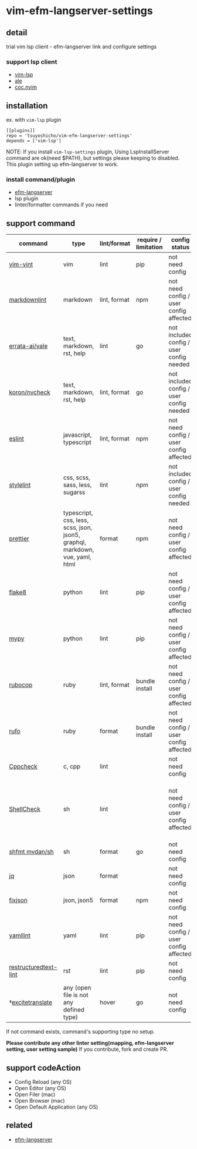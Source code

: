 # vim-efm-langserver-settings

## detail

trial vim lsp client - efm-langserver link and configure settings

### support lsp client

- [vim-lsp](https://github.com/prabirshrestha/vim-lsp)
- [ale](https://github.com/dense-analysis/ale)
- [coc.nvim](https://github.com/neoclide/coc.nvim)

## installation

ex. with `vim-lsp` plugin

```vim
[[plugins]]
repo = 'tsuyoshicho/vim-efm-langserver-settings'
depends = ['vim-lsp']
```

NOTE:
If you install `vim-lsp-settings` plugin, Using LspInstallServer command are ok(need $PATH), but settings please keeping to disabled.
This plugin setting up efm-langserver to work.

### install command/plugin

- [efm-langserver](https://github.com/mattn/efm-langserver)
- lsp plugin
- linter/formatter commands if you need

## support command

| command                                                                  | type                                                                         | lint/format  | require / limitation | config status                            | note                                                                                                                                                                                                                                                                                                                      |
|--------------------------------------------------------------------------|------------------------------------------------------------------------------|--------------|----------------------|------------------------------------------|---------------------------------------------------------------------------------------------------------------------------------------------------------------------------------------------------------------------------------------------------------------------------------------------------------------------------|
| [vim-vint](https://pypi.org/project/vim-vint/)                           | vim                                                                          | lint         | pip                  | not need config                          |                                                                                                                                                                                                                                                                                                                           |
| [markdownlint](https://www.npmjs.com/package/markdownlint)               | markdown                                                                     | lint, format | npm                  | not need config / user config affected   | `.markdownlint.json` in the current directory.<br> [setting in project root sample](example/efm-langserver/root/.markdownlint.json).                                                                                                                                                                                      |
| [errata-ai/vale](https://github.com/errata-ai/vale)                      | text, markdown, rst, help                                                    | lint         | go                   | not included config / user config needed | `.vale.ini` in the current directory.<br> or in `$HOME` directory. <br> [setting in home sample](example/efm-langserver/home/.vale.ini).                                                                                                                                                                                  |
| [koron/nvcheck](https://github.com/koron/nvcheck)                        | text, markdown, rst, help                                                    | lint, format | go                   | not included config / user config needed | `dict.yml` in the project root.<br> [sample in vimdoc-jp-working](https://github.com/vim-jp/vimdoc-ja-working/blob/master/dict.yml).                                                                                                                                                                                      |
| [eslint](https://www.npmjs.com/package/eslint)                           | javascript, typescript                                                       | lint, format | npm                  | not need config / user config affected   | `.eslintrc.js`, `.eslintrc.yaml (yml)`, `.eslintrc.json` or setting into `package.json` in the project root.                                                                                                                                                                                                              |
| [stylelint](https://www.npmjs.com/package/stylelint)                     | css, scss, sass, less, sugarss                                               | lint         | npm                  | not included config / user config needed | `.stylelintrc.json` in the project root.                                                                                                                                                                                                                                                                                  |
| [prettier](https://www.npmjs.com/package/prettier)                       | typescript, css, less, scss, json, json5, graphql, markdown, vue, yaml, html | format       | npm                  | not need config / user config affected   | setting into `package.json` in the project root.                                                                                                                                                                                                                                                                          |
| [flake8](https://pypi.org/project/flake8/)                               | python                                                                       | lint         | pip                  | not need config / user config affected   | `setup.cfg`, `tox.ini`, `.flake8` in project root.<br> `.flake8`, `~/.config/flake8` in home.                                                                                                                                                                                                                             |
| [mypy](https://pypi.org/project/mypy/)                                   | python                                                                       | lint         | pip                  | not need config / user config affected   | `mypy.ini`, `setup.cfg` in project root. <br> `.mypy.ini` in `$HOME` directory.                                                                                                                                                                                                                                           |
| [rubocop](https://rubygems.org/gems/rubocop)                             | ruby                                                                         | lint, format | bundle install       | not need config / user config affected   | `.rubocop.yml` in project root.                                                                                                                                                                                                                                                                                           |
| [rufo](https://rubygems.org/gems/rufo/)                                  | ruby                                                                         | format       | bundle install       | not need config / user config affected   | `.rufo` in project root.                                                                                                                                                                                                                                                                                                  |
| [Cppcheck](http://cppcheck.sourceforge.net/)                             | c, cpp                                                                       | lint         |                      | not need config                          |                                                                                                                                                                                                                                                                                                                           |
| [ShellCheck](https://www.shellcheck.net/)                                | sh                                                                           | lint         |                      | not need config / user config affected   | `.shellcheckrc` or `shellcheckrc` in the current directory(search parent upto root).<br> `.shellcheckrc` in `$HOME` directory.  <br>  XDG config directory (usually `~/.config/shellcheckrc` ) on Unix, or `%APPDATA%/shellcheckrc` on Windows. <br> [setting in home sample](example/efm-langserver/home/.shellcheckrc). |
| [shfmt mvdan/sh](https://github.com/mvdan/sh)                            | sh                                                                           | format       | go                   | not need config                          |                                                                                                                                                                                                                                                                                                                           |
| [jq](https://stedolan.github.io/jq/)                                     | json                                                                         | format       |                      | not need config                          |                                                                                                                                                                                                                                                                                                                           |
| [fixjson](https://www.npmjs.com/package/fixjson)                         | json, json5                                                                  | format       | npm                  | not need config                          |                                                                                                                                                                                                                                                                                                                           |
| [yamllint](https://pypi.org/project/yamllint/)                           | yaml                                                                         | lint         | pip                  | not need config / user config affected   | `.yamllint` , `.yamllint.yaml` or `.yamllint.yml` in the current working directory<br> config in $XDG_CONFIG_HOME `~/.config/yamllint/config`(support?).                                                                                                                                                                  |
| [restructuredtext-lint](https://pypi.org/project/restructuredtext-lint/) | rst                                                                          | lint         | pip                  | not need config                          |                                                                                                                                                                                                                                                                                                                           |
| †[excitetranslate](https://github.com/mattn/excitetranslate)              | any (open file is not any defined type)                                      | hover        | go                   | not need config                          |                                                                                                                                                                                                                                                                                                                           |

If not command exists, command's supporting type no setup.

**Please contribute any other linter setting(mapping, efm-langserver setting, user setting sample)**
If you contribute, fork and create PR.

## support codeAction

- Config Reload (any OS)
- Open Editor (any OS)
- Open Filer (mac)
- Open Browser (mac)
- Open Default Application (any OS)

## related

- [efm-langserver](https://github.com/mattn/efm-langserver)
